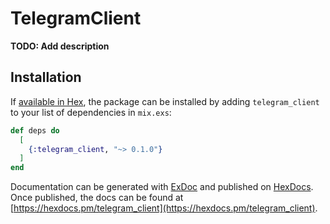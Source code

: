 # TelegramClient

**TODO: Add description**

## Installation

If [available in Hex](https://hex.pm/docs/publish), the package can be installed
by adding `telegram_client` to your list of dependencies in `mix.exs`:

```elixir
def deps do
  [
    {:telegram_client, "~> 0.1.0"}
  ]
end
```

Documentation can be generated with [ExDoc](https://github.com/elixir-lang/ex_doc)
and published on [HexDocs](https://hexdocs.pm). Once published, the docs can
be found at [https://hexdocs.pm/telegram_client](https://hexdocs.pm/telegram_client).

